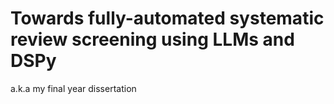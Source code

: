 # Towards fully-automated systematic review screening using LLMs and DSPy

a.k.a my final year dissertation
